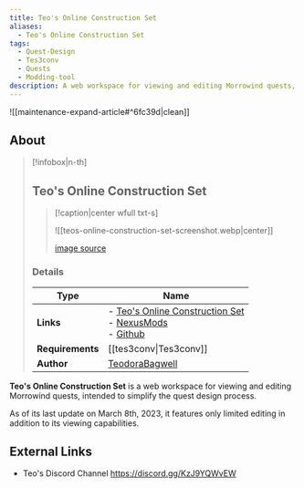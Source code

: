 ```yaml
---
title: Teo's Online Construction Set
aliases:
  - Teo's Online Construction Set
tags:
  - Quest-Design
  - Tes3conv
  - Quests
  - Modding-tool
description: A web workspace for viewing and editing Morrowind quests, intended to simplify the quest design process.
---
```


![[maintenance-expand-article#^6fc39d|clean]]

## About

> [!infobox|n-th]
> 
> ## Teo's Online Construction Set
> 
> > [!caption|center wfull txt-s]
> > 
> > ![[teos-online-construction-set-screenshot.webp|center]]
> > 
> > [image source](https://staticdelivery.nexusmods.com/mods/100/images/52471/52471-1678793414-1768448039.png)
> 
> ### Details
> 
> | Type | Name |
> | --- | --- |
> | **Links** | - [Teo's Online Construction Set](https://drambero.github.io/)<br>- [NexusMods](https://www.nexusmods.com/morrowind/mods/52471)<br>- [Github](https://github.com/DramBero/DramBero.github.io) |
> | **Requirements** | [[tes3conv\|Tes3conv]] |
> | **Author** | [TeodoraBagwell](https://next.nexusmods.com/profile/TeodoroBagwell/about-me) |

**Teo's Online Construction Set** is a web workspace for viewing and editing Morrowind quests, intended to simplify the quest design process.

As of its last update on March 8th, 2023, it features only limited editing in addition to its viewing capabilities.

## External Links

- Teo's Discord Channel https://discord.gg/KzJ9YQWvEW